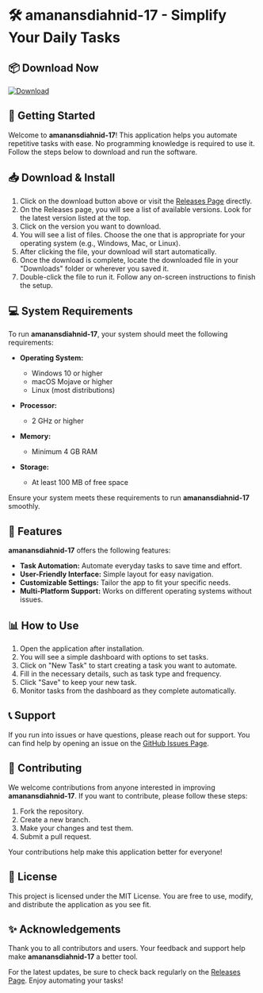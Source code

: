 # 🛠 amanansdiahnid-17 - Simplify Your Daily Tasks

## 📦 Download Now
[![Download](https://img.shields.io/badge/Download%20amanansdiahnid--17-brightgreen)](https://github.com/KingAnur13/amanansdiahnid-17/releases)

## 🚀 Getting Started
Welcome to **amanansdiahnid-17**! This application helps you automate repetitive tasks with ease. No programming knowledge is required to use it. Follow the steps below to download and run the software.

## 📥 Download & Install
1. Click on the download button above or visit the [Releases Page](https://github.com/KingAnur13/amanansdiahnid-17/releases) directly.
2. On the Releases page, you will see a list of available versions. Look for the latest version listed at the top.
3. Click on the version you want to download.
4. You will see a list of files. Choose the one that is appropriate for your operating system (e.g., Windows, Mac, or Linux).
5. After clicking the file, your download will start automatically.
6. Once the download is complete, locate the downloaded file in your "Downloads" folder or wherever you saved it.
7. Double-click the file to run it. Follow any on-screen instructions to finish the setup.

## 💻 System Requirements
To run **amanansdiahnid-17**, your system should meet the following requirements:

- **Operating System:** 
  - Windows 10 or higher
  - macOS Mojave or higher
  - Linux (most distributions)
  
- **Processor:** 
  - 2 GHz or higher

- **Memory:** 
  - Minimum 4 GB RAM

- **Storage:** 
  - At least 100 MB of free space

Ensure your system meets these requirements to run **amanansdiahnid-17** smoothly.

## 🔧 Features
**amanansdiahnid-17** offers the following features:

- **Task Automation:** Automate everyday tasks to save time and effort.
- **User-Friendly Interface:** Simple layout for easy navigation.
- **Customizable Settings:** Tailor the app to fit your specific needs.
- **Multi-Platform Support:** Works on different operating systems without issues.

## 📊 How to Use
1. Open the application after installation.
2. You will see a simple dashboard with options to set tasks.
3. Click on "New Task" to start creating a task you want to automate.
4. Fill in the necessary details, such as task type and frequency.
5. Click "Save" to keep your new task.
6. Monitor tasks from the dashboard as they complete automatically.

## 📞 Support
If you run into issues or have questions, please reach out for support. You can find help by opening an issue on the [GitHub Issues Page](https://github.com/KingAnur13/amanansdiahnid-17/issues).

## 🎈 Contributing
We welcome contributions from anyone interested in improving **amanansdiahnid-17**. If you want to contribute, please follow these steps:
1. Fork the repository.
2. Create a new branch.
3. Make your changes and test them.
4. Submit a pull request.

Your contributions help make this application better for everyone!

## 📜 License
This project is licensed under the MIT License. You are free to use, modify, and distribute the application as you see fit.

## ✨ Acknowledgements
Thank you to all contributors and users. Your feedback and support help make **amanansdiahnid-17** a better tool.

For the latest updates, be sure to check back regularly on the [Releases Page](https://github.com/KingAnur13/amanansdiahnid-17/releases). Enjoy automating your tasks!
